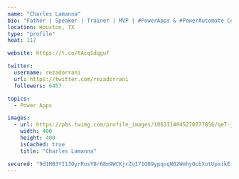 ```yaml
---
name: "Charles Lamanna"
bio: "Father | Speaker | Trainer | MVP | #PowerApps & #PowerAutomate Community Super User | YouTuber Right-pointing triangle http://youtube.com/c/rezadorrani | Learn - Share - Clockwise rightwards and leftwards open circle arrows"
location: Houston, TX
type: "profile"
heat: 117

website: https://t.co/tAcqSdqguf

twitter:
  username: rezadorrani
  url: https://twitter.com/rezadorrani
  followers: 6457

topics:
  - Power Apps

images:
  - url: https://pbs.twimg.com/profile_images/1063114045270777856/qeT-jpWr_400x400.jpg
    width: 400
    height: 400
    isCached: true
    title: "Charles Lamanna"

secured: "9d1HB3YI13OyrRusY8r68m9WCKjrZqI71Q89ypqoqN02WmhyOcbXotUpxikEiRtZlujYyFoSCVUVjGuW1V09aOkGrfSUz/ncqinCaOXnbZDatFksAGKB8oPkd/kISbzuvqNR/p49isQ1uJEO5Lsx1i9U7RxuT0EexE/3hF+E3lNopM1bmK/1+DU1ig8lpMomlR2skxgp6DsN+JEXs7ngXyJhx5Ti8M5KtbeiawI15rfCPJmF4sqiM0RJ0yQPf03n/v6RGmpLA4YKXQI5KG+LPj9Qt3hg8Ty7YOKMzhbAo0dR7goIG1fHtT7XG1Z7nE88asLZ2nwCi4PjtjXdI/kR1beYXgdB2MJqH90I2rIWrS2K+Wbd2D+M4BEMcka5+dQt+Yltm/214L5mtHo5tDzJQMHl4K8hEqyutBxs07+lAWQ=;HTQZxRRBPC/WQoTJa5MZxA=="
---
```


